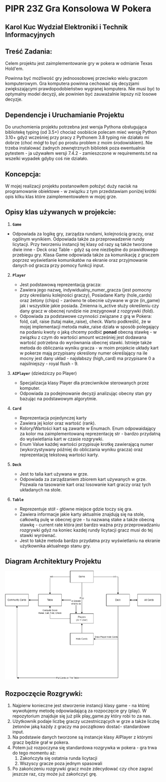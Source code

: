# PIPR 23Z Gra Konsolowa W Pokera

## Karol Kuc Wydział Elektroniki i Technik Informacyjnych

## Treść Zadania:
Celem projektu jest zaimplementowanie gry w pokera w odmianie Texas Hold'em.

Powinna być możliwość gry jednoosobowej przeciwko wielu graczom komputerowym. Gra komputera powinna cechować się decyzjami zwiększającymi prawdopodobieństwo wygranej komputera. Nie musi być to optymalny model decyzji, ale powinien być zauważalnie lepszy niż losowe decyzje.

## Dependencje i Uruchamianie Projektu
Do uruchomienia projektu potrzebna jest wersja Pythona obsługująca bibliotekę typing (od 3.5+) chociaż osobiście polecam mieć wersję Python 3.10+ gdyż wcześniej przy pracy z Pythonem 3.8 typing nie działało mi dobrze (choć mógł to być po prostu problem z moim środowiskiem). Nie trzeba instalować żadnych zewnętrznych bibliotek poza ewentualnie pytestem - ja używałem wersji 7.4.2 - zamieszczone w requirements.txt na wszelki wypadek gdyby coś nie działało.

## Koncepcja:
W mojej realizacji projektu postanowiłem położyć duży nacisk na programowanie obiektowe - w związku z tym przedstawiam poniżej krótki opis kilku klas które zaimplementowałem w mojej grze.

## Opisy klas używanych w projekcie:

1. **`Game`**
- Odpowiada za logikę gry, zarządza rundami, kolejnością graczy, oraz ogólnym wynikiem. Odpowiada także za przeprowadzenie rundy licytacji.  Przy tworzeniu instancji tej klasy od razy są także tworzone dwie inne - Deck oraz Table - gdyż są one niezbędne do prawidłowego przebiegu gry. Klasa Game odpowiada także za komunikację z graczem poprzez wyświetlanie komunikatów na ekranie oraz przyjmowanie danych od gracza przy pomocy funkcji input.
2. **`Player`**
    - Jest podstawową reprezentacją gracza:
    - Zawiera jego nazwę, indywidualny_numer_gracza (jest pomocny przy określaniu kolejności graczy), Posiadane Karty (hole_cards) oraz żetony (chips) - zarówno te obecnie używane w grze (in_game) jak i wszystkie jakie posiada. Zmienna is_active służy określeniu czy dany gracz w obecnej rundzie nie zrezygnował z rozgrywki (fold).
    - Odpowiada za podstawowe czynności związane z grą w Pokera: fold, call, raise (tutaj make_raise), check. Warto podkreślić, że w mojej implementacji metoda make_raise działa w sposób polegający na podaniu kwoty o jaką chcemy podbić **ponad** obecną stawkę - w związku z czym do wartości amount wcześniej jest dodawana wartość potrzebna do wyrównania obecnej stawki. Istnieje także metoda do obliczania wyniku gracza - w moim projekcie układy kart w pokerze mają przypisany określony numer określający na ile mocny jest dany układ - najsłabszy (high_card) ma przypisane 0 a najsilniejszy - royal flush - 9.
3. **`AIPlayer`**
    (dziedziczy po Player)
    - Specjalizacja klasy Player dla przeciwników sterowanych przez komputer.
    - Odpowiada za podejmowanie decyzji analizując obecny stan gry bazując na podstawowym algorytmie.

4. **`Card`**
    - Reprezentacja pojedynczej karty
    - Zawiera jej kolor oraz wartość (rank).
    - Kolory/Wartości kart są zawarte w Enumach. Enum odpowaidający za kolor ma zaimplementowaną reprezentację str - bardzo przydatną do wyświetlania kart w czasie rozgrywki.
    - Enum Value każdej wartości przypisuje krotkę zawierającą numer (wykorzystywany później do obliczania wyniku gracza) oraz reprezentację tekstową wartości karty.

5. **`Deck`**
    - Jest to talia kart używana w grze.
    - Odpowiada za zarządzaniem zbiorem kart używanych w grze. Pozwala na tasowanie kart oraz losowanie kart graczy oraz tych układanych na stole.

6. **`Table`**
    - Reprezentuje stół - główne miejsce gdzie toczy się gra.
    - Zawiera informacje jakie karty aktualnie znajdują się na stole, całkowitą pulę w obecnej grze - tu nazwaną stake a także obecną stawkę - current rate która jest bardzo ważna przy przeprowadzaniu rozgrywki gdyż na koniec kazdej rundy licytacji gracz musi do tej stawki wyrównać.
    - Jest to także metoda bardzo przydatna przy wyświetlaniu na ekranie użytkownika aktualnego stanu gry.

## Diagram Architektury Projektu
![Diagram UML](PokerGameDiag.png)

## Rozpoczęcie Rozgrywki:
1. Najpierw konieczne jest stworzenie instancji klasy game - na której wywołujemy metodę odpowiadającą za rozpoczęcie gry (play). W repozytorium znajduje się już plik play_game.py który robi to za nas.
2. Użytkownik podaje liczbę graczy uczestniczących w grze a także liczbę żetonów jaką każdy z graczy ma początkowo dostać- standardowe input.
3. Na podstawie danych tworzone są instancje klasy AIPlayer z którymi gracz będzie grał w pokera.
4. Potem już rozpoczyna się standardowa rozgrywka w pokera - gra trwa do tego momentu aż:
    1. Zakończyła się ostatnia runda licytacji
    2. Wszyscy gracze poza jednym spasowali
5. Po zakończeniu rozgrywki gracz może zdecydować czy chce zagrać jeszcze raz, czy może już zakończyć grę.
